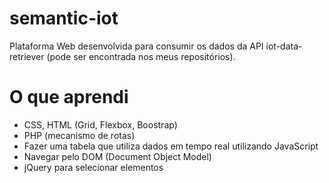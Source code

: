 # semantic-iot

Plataforma Web desenvolvida para consumir os dados da API iot-data-retriever (pode ser encontrada nos meus repositórios).

# O que aprendi

* CSS, HTML (Grid, Flexbox, Boostrap)
* PHP (mecanismo de rotas)
* Fazer uma tabela que utiliza dados em tempo real utilizando JavaScript
* Navegar pelo DOM (Document Object Model)
* jQuery para selecionar elementos
